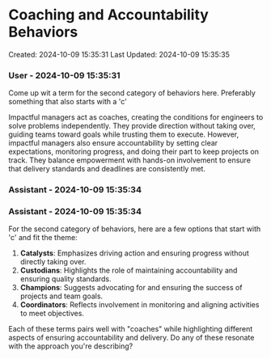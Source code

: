 # Coaching and Accountability Behaviors

Created: 2024-10-09 15:35:31
Last Updated: 2024-10-09 15:35:35

### User - 2024-10-09 15:35:31

Come up wit a term for the second category of behaviors here. Preferably something that also starts with a 'c'

Impactful managers act as coaches, creating the conditions for engineers to solve problems independently. They provide direction without taking over, guiding teams toward goals while trusting them to execute. However, impactful managers also ensure accountability by setting clear expectations, monitoring progress, and doing their part to keep projects on track. They balance empowerment with hands-on involvement to ensure that delivery standards and deadlines are consistently met.

### Assistant - 2024-10-09 15:35:34



### Assistant - 2024-10-09 15:35:34

For the second category of behaviors, here are a few options that start with 'c' and fit the theme:

1. **Catalysts**: Emphasizes driving action and ensuring progress without directly taking over.
2. **Custodians**: Highlights the role of maintaining accountability and ensuring quality standards.
3. **Champions**: Suggests advocating for and ensuring the success of projects and team goals.
4. **Coordinators**: Reflects involvement in monitoring and aligning activities to meet objectives.

Each of these terms pairs well with "coaches" while highlighting different aspects of ensuring accountability and delivery. Do any of these resonate with the approach you're describing?

